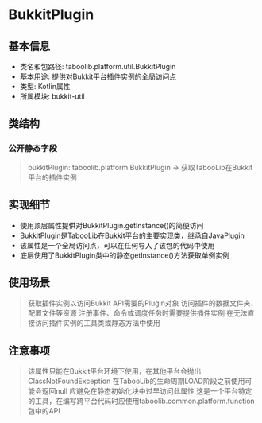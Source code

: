# BukkitPlugin
## 基本信息
- 类名和包路径: taboolib.platform.util.BukkitPlugin
- 基本用途: 提供对Bukkit平台插件实例的全局访问点
- 类型: Kotlin属性
- 所属模块: bukkit-util

## 类结构
### 公开静态字段
> bukkitPlugin: taboolib.platform.BukkitPlugin -> 获取TabooLib在Bukkit平台的插件实例

## 实现细节
- 使用顶层属性提供对BukkitPlugin.getInstance()的简便访问
- BukkitPlugin是TabooLib在Bukkit平台的主要实现类，继承自JavaPlugin
- 该属性是一个全局访问点，可以在任何导入了该包的代码中使用
- 底层使用了BukkitPlugin类中的静态getInstance()方法获取单例实例

## 使用场景
> 获取插件实例以访问Bukkit API需要的Plugin对象
> 访问插件的数据文件夹、配置文件等资源
> 注册事件、命令或调度任务时需要提供插件实例
> 在无法直接访问插件实例的工具类或静态方法中使用

## 注意事项
> 该属性只能在Bukkit平台环境下使用，在其他平台会抛出ClassNotFoundException
> 在TabooLib的生命周期LOAD阶段之前使用可能会返回null
> 应避免在静态初始化块中过早访问此属性
> 这是一个平台特定的工具，在编写跨平台代码时应使用taboolib.common.platform.function包中的API
